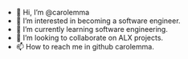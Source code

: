 
- 👋 Hi, I’m @carolemma
- 👀 I’m interested in becoming a software engineer.
- 🌱 I’m currently learning software engineering.
- 💞️ I’m looking to collaborate on ALX projects. 
- 📫 How to reach me in github carolemma.
